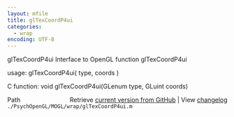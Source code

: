 ```yaml
---
layout: mfile
title: glTexCoordP4ui
categories:
  - wrap
encoding: UTF-8
---
```


glTexCoordP4ui  Interface to OpenGL function glTexCoordP4ui

usage:  glTexCoordP4ui( type, coords )

C function:  void glTexCoordP4ui(GLenum type, GLuint coords)


<div class="code_header" style="text-align:right;">
  <span style="float:left;">Path&nbsp;&nbsp;</span> <span class="counter">Retrieve <a href=
  "https://raw.github.com/Psychtoolbox-3/Psychtoolbox-3/beta/./PsychOpenGL/MOGL/wrap/glTexCoordP4ui.m">current version from GitHub</a> | View <a href=
  "https://github.com/Psychtoolbox-3/Psychtoolbox-3/commits/beta/./PsychOpenGL/MOGL/wrap/glTexCoordP4ui.m">changelog</a></span>
</div>
<div class="code">
  <code>./PsychOpenGL/MOGL/wrap/glTexCoordP4ui.m</code>
</div>
